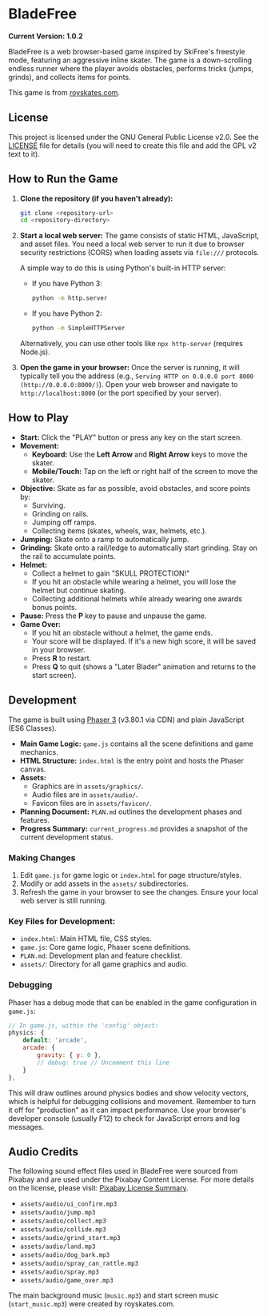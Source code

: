 # BladeFree

**Current Version: 1.0.2**

BladeFree is a web browser-based game inspired by SkiFree's freestyle mode, featuring an aggressive inline skater. The game is a down-scrolling endless runner where the player avoids obstacles, performs tricks (jumps, grinds), and collects items for points.

This game is from [royskates.com](http://royskates.com).

## License

This project is licensed under the GNU General Public License v2.0. See the [LICENSE](LICENSE) file for details (you will need to create this file and add the GPL v2 text to it).

## How to Run the Game

1.  **Clone the repository (if you haven't already):**
    ```bash
    git clone <repository-url>
    cd <repository-directory>
    ```

2.  **Start a local web server:**
    The game consists of static HTML, JavaScript, and asset files. You need a local web server to run it due to browser security restrictions (CORS) when loading assets via `file:///` protocols.

    A simple way to do this is using Python's built-in HTTP server:

    *   If you have Python 3:
        ```bash
        python -m http.server
        ```
    *   If you have Python 2:
        ```bash
        python -m SimpleHTTPServer
        ```
    Alternatively, you can use other tools like `npx http-server` (requires Node.js).

3.  **Open the game in your browser:**
    Once the server is running, it will typically tell you the address (e.g., `Serving HTTP on 0.0.0.0 port 8000 (http://0.0.0.0:8000/)`).
    Open your web browser and navigate to `http://localhost:8000` (or the port specified by your server).

## How to Play

*   **Start:** Click the "PLAY" button or press any key on the start screen.
*   **Movement:**
    *   **Keyboard:** Use the **Left Arrow** and **Right Arrow** keys to move the skater.
    *   **Mobile/Touch:** Tap on the left or right half of the screen to move the skater.
*   **Objective:** Skate as far as possible, avoid obstacles, and score points by:
    *   Surviving.
    *   Grinding on rails.
    *   Jumping off ramps.
    *   Collecting items (skates, wheels, wax, helmets, etc.).
*   **Jumping:** Skate onto a ramp to automatically jump.
*   **Grinding:** Skate onto a rail/ledge to automatically start grinding. Stay on the rail to accumulate points.
*   **Helmet:**
    *   Collect a helmet to gain "SKULL PROTECTION!"
    *   If you hit an obstacle while wearing a helmet, you will lose the helmet but continue skating.
    *   Collecting additional helmets while already wearing one awards bonus points.
*   **Pause:** Press the **P** key to pause and unpause the game.
*   **Game Over:**
    *   If you hit an obstacle without a helmet, the game ends.
    *   Your score will be displayed. If it's a new high score, it will be saved in your browser.
    *   Press **R** to restart.
    *   Press **Q** to quit (shows a "Later Blader" animation and returns to the start screen).

## Development

The game is built using [Phaser 3](https://phaser.io/) (v3.80.1 via CDN) and plain JavaScript (ES6 Classes).

*   **Main Game Logic:** `game.js` contains all the scene definitions and game mechanics.
*   **HTML Structure:** `index.html` is the entry point and hosts the Phaser canvas.
*   **Assets:**
    *   Graphics are in `assets/graphics/`.
    *   Audio files are in `assets/audio/`.
    *   Favicon files are in `assets/favicon/`.
*   **Planning Document:** `PLAN.md` outlines the development phases and features.
*   **Progress Summary:** `current_progress.md` provides a snapshot of the current development status.

### Making Changes

1.  Edit `game.js` for game logic or `index.html` for page structure/styles.
2.  Modify or add assets in the `assets/` subdirectories.
3.  Refresh the game in your browser to see the changes. Ensure your local web server is still running.

### Key Files for Development:

*   `index.html`: Main HTML file, CSS styles.
*   `game.js`: Core game logic, Phaser scene definitions.
*   `PLAN.md`: Development plan and feature checklist.
*   `assets/`: Directory for all game graphics and audio.

### Debugging

Phaser has a debug mode that can be enabled in the game configuration in `game.js`:
```javascript
// In game.js, within the 'config' object:
physics: {
    default: 'arcade',
    arcade: {
        gravity: { y: 0 },
        // debug: true // Uncomment this line
    }
},
```
This will draw outlines around physics bodies and show velocity vectors, which is helpful for debugging collisions and movement. Remember to turn it off for "production" as it can impact performance.
Use your browser's developer console (usually F12) to check for JavaScript errors and log messages.

## Audio Credits

The following sound effect files used in BladeFree were sourced from Pixabay and are used under the Pixabay Content License. For more details on the license, please visit: [Pixabay License Summary](https://pixabay.com/service/license-summary/).

*   `assets/audio/ui_confirm.mp3`
*   `assets/audio/jump.mp3`
*   `assets/audio/collect.mp3`
*   `assets/audio/collide.mp3`
*   `assets/audio/grind_start.mp3`
*   `assets/audio/land.mp3`
*   `assets/audio/dog_bark.mp3`
*   `assets/audio/spray_can_rattle.mp3`
*   `assets/audio/spray.mp3`
*   `assets/audio/game_over.mp3`

The main background music (`music.mp3`) and start screen music (`start_music.mp3`) were created by royskates.com.
